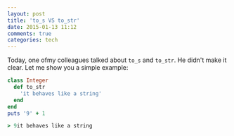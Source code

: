 ```yaml
---
layout: post
title: 'to_s VS to_str'
date: 2015-01-13 11:12
comments: true
categories: tech
---
```

Today, one ofmy colleagues talked about `to_s` and `to_str`. He didn't make it clear. Let me show you a simple example:

``` ruby
class Integer
  def to_str
    'it behaves like a string'
  end
end
puts '9' + 1

> 9it behaves like a string
```

